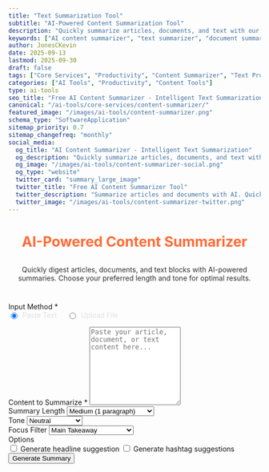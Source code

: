 ```yaml
---
title: "Text Summarization Tool"
subtitle: "AI-Powered Content Summarization Tool"
description: "Quickly summarize articles, documents, and text with our AI-powered content summarizer. Get concise summaries in multiple formats and tones. Free online text summarization tool."
keywords: ["AI content summarizer", "text summarizer", "document summarizer", "article summarizer", "AI text processing", "content analysis", "automatic summarization", "text condensing", "reading comprehension", "productivity tools", "free summarizer"]
author: JonesCKevin
date: 2025-09-13
lastmod: 2025-09-30
draft: false
tags: ["Core Services", "Productivity", "Content Summarizer", "Text Processing", "Document Analysis", "Reading Tools", "AI", "Tools"]
categories: ["AI Tools", "Productivity", "Content Tools"]
type: ai-tools
seo_title: "Free AI Content Summarizer - Intelligent Text Summarization Tool"
canonical: "/ai-tools/core-services/content-summarizer/"
featured_image: "/images/ai-tools/content-summarizer.png"
schema_type: "SoftwareApplication"
sitemap_priority: 0.7
sitemap_changefreq: "monthly"
social_media:
  og_title: "AI Content Summarizer - Intelligent Text Summarization"
  og_description: "Quickly summarize articles, documents, and text with our free AI-powered content summarizer. Multiple formats and tones available."
  og_image: "/images/ai-tools/content-summarizer-social.png"
  og_type: "website"
  twitter_card: "summary_large_image"
  twitter_title: "Free AI Content Summarizer Tool"
  twitter_description: "Summarize articles and documents with AI. Quick, accurate text summarization in multiple formats."
  twitter_image: "/images/ai-tools/content-summarizer-twitter.png"
---
```

<link rel="stylesheet" href="content-summarizer.css">

<h1 style="text-align: center; margin-bottom: 30px; color: #ff6b35;">AI-Powered Content Summarizer</h1>
<p style="text-align: center; margin-bottom: 40px; opacity: 0.9;">
                Quickly digest articles, documents, and text blocks with AI-powered summaries. Choose your
                preferred length and tone for optimal results.
            </p>
<form id="summarizerForm">
<div class="form-group">
<label>Input Method *</label>
<div style="display: flex; gap: 20px; margin-bottom: 15px;">
<label style="display: flex; align-items: left; color: #e0e0e0;">
<input checked="" name="inputMethod" style="margin-right: 10px;" type="radio" value="text"/>
                            Paste Text
                        </label>
<label style="display: flex; align-items: left; color: #e0e0e0;">
<input name="inputMethod" style="margin-right: 10px;" type="radio" value="file"/>
                            Upload File
                        </label>
</div>
</div>
<div class="form-group" id="textInputGroup">
<label for="textContent">Content to Summarize *</label>
<textarea id="textContent" placeholder="Paste your article, document, or text content here..." required="" rows="10"></textarea>
</div>
<div class="form-group" id="fileInputGroup" style="display: none;">
<label>Upload Document</label>
<div class="file-upload-area" id="uploadArea">
<div class="upload-text">Click to upload or drag and drop</div>
<div class="upload-subtext">Supports TXT and MD files</div>
<div class="file-name" id="fileName" style="display: none;"></div>
</div>
<input accept=".txt,.md" id="fileInput" style="display: none;" type="file"/>
</div>
<div class="form-group">
<label for="summaryLength">Summary Length</label>
<select id="summaryLength">
<option value="brief">Brief (1-2 sentences)</option>
<option selected="" value="medium">Medium (1 paragraph)</option>
<option value="detailed">Detailed (3-5 paragraphs)</option>
</select>
</div>
<div class="form-group">
<label for="tone">Tone</label>
<select id="tone">
<option selected="" value="neutral">Neutral</option>
<option value="formal">Formal</option>
<option value="conversational">Conversational</option>
</select>
</div>
<div class="form-group">
<label for="focusFilter">Focus Filter</label>
<select id="focusFilter">
<option selected="" value="main-takeaway">Main Takeaway</option>
<option value="actionable-insights">Actionable Insights</option>
<option value="key-statistics">Key Statistics &amp; Findings</option>
<option value="emotional-impact">Emotional Impact</option>
</select>
</div>
<div class="form-group">
<label>Options</label>
<div class="checkbox-group">
<div class="checkbox-row">
<label class="checkbox-inline"><input id="generateHeadline" type="checkbox"/> Generate
                                headline suggestion</label>
<label class="checkbox-inline"><input id="generateHashtags" type="checkbox"/> Generate
                                hashtag suggestions</label>
</div>
</div>
</div>
<button type="button" class="btn-primary" onclick="generateSummary(event)">Generate Summary</button>
</form>
<div class="loading" id="loadingDiv" style="display: none;">
                Generating summary...
            </div>
<div id="errorDiv" style="display: none;"></div>
<div id="resultDiv" style="display: none;">
<h3 style="color: #ff6b35; margin-bottom: 20px;">Content Summary</h3>
<div class="result-content" id="resultContent"></div>
<div style="margin-top: 30px; gap: 15px; display: flex; justify-content: center; flex-wrap: wrap;">
<button class="btn-primary btn-download" onclick="copyResult()">Copy Output</button>
<button class="btn-primary btn-download" onclick="downloadResult('markdown')">MD</button>
<button class="btn-primary btn-download" onclick="downloadResult('html')">HTML</button>

</div>
</div>

<script src="content-summarizer.js"></script>
